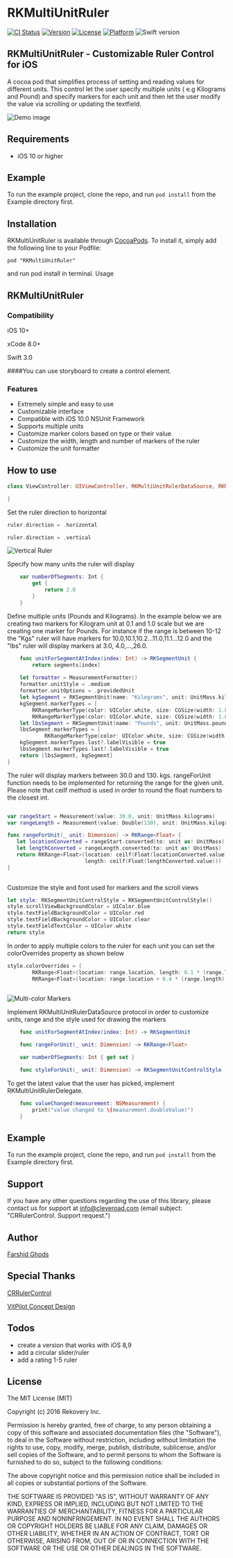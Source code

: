 # RKMultiUnitRuler
[![CI Status](https://travis-ci.org/farshidce/RKMultiUnitRuler.svg?style=flat)](https://travis-ci.org/farshidce/RKMultiUnitRuler)
[![Version](https://img.shields.io/cocoapods/v/RKMultiUnitRuler.svg?style=flat)](http://cocoapods.org/pods/RKMultiUnitRuler)
[![License](https://img.shields.io/cocoapods/l/RKMultiUnitRuler.svg?style=flat)](http://cocoapods.org/pods/RKMultiUnitRuler)
[![Platform](https://img.shields.io/cocoapods/p/RKMultiUnitRuler.svg?style=flat)](http://cocoapods.org/pods/RKMultiUnitRuler)
![Swift version](https://img.shields.io/badge/swift-3.0-orange.svg)


## RKMultiUnitRuler - Customizable Ruler Control for iOS

A cocoa pod that simplifies process of setting and reading values for different units. This control let the user
specify multiple units ( e.g Kilograms and Pound) and specify markers for each unit and then let the user
modify the value via scrolling or updating the textfield.

![Demo image](https://s3.amazonaws.com/farshid.ghods.github/rkmultiunitruler-1.gif)


## Requirements
* iOS 10 or higher

## Example

To run the example project, clone the repo, and run `pod install` from the Example directory first.

## Installation

RKMultiUnitRuler is available through [CocoaPods](http://cocoapods.org). To install
it, simply add the following line to your Podfile:

```
pod "RKMultiUnitRuler"
```
and run pod install in terminal.
Usage

## RKMultiUnitRuler

### Compatibility

iOS 10+

xCode 8.0+

Swift 3.0

####You can use storyboard to create a control element.


 
### Features
- Extremely simple and easy to use
- Customizable interface
- Compatible with iOS 10.0 NSUnit Framework
- Supports multiple units
- Customize marker colors based on type or their value
- Customize the width, length and number of markers of the ruler
- Customize the unit formatter


## How to use


```swift
class ViewController: UIViewController, RKMultiUnitRulerDataSource, RKMultiUnitRulerDelegate {

}
```

 Set the ruler direction to horizontal

```swift
ruler.direction = .horizontal
```

```swift
ruler.direction = .vertical
```
![Vertical Ruler](https://s3.amazonaws.com/farshid.ghods.github/ruler-vertical-1.jpg)

Specify how many units the ruler will display

```swift
    var numberOfSegments: Int {
        get {
            return 2.0
        }
    }
```

Define multiple units (Pounds and Kilograms).
In the example below we are creating two markers for Kilogram unit at 0.1 and 1.0 scale but we are creating one marker for Pounds.
For instance if the range is between 10-12 the "Kgs" ruler will have markers for 10.0,10.1,10.2...11.0,11.1...12.0
and the "lbs" ruler will display markers at 3.0, 4.0,...,26.0.


```swift
    func unitForSegmentAtIndex(index: Int) -> RKSegmentUnit {
        return segments[index]
    
    let formatter = MeasurementFormatter()
    formatter.unitStyle = .medium
    formatter.unitOptions = .providedUnit
    let kgSegment = RKSegmentUnit(name: "Kilograms", unit: UnitMass.kilograms, formatter: formatter)
    kgSegment.markerTypes = [
        RKRangeMarkerType(color: UIColor.white, size: CGSize(width: 1.0, height: 35.0), scale: 0.1),
        RKRangeMarkerType(color: UIColor.white, size: CGSize(width: 1.0, height: 50.0), scale: 1.0)]
    let lbsSegment = RKSegmentUnit(name: "Pounds", unit: UnitMass.pounds, formatter: formatter)
    lbsSegment.markerTypes = [
            RKRangeMarkerType(color: UIColor.white, size: CGSize(width: 1.0, height: 35.0), scale: 1.0)]
    kgSegment.markerTypes.last?.labelVisible = true
    lbsSegment.markerTypes.last?.labelVisible = true
    return [lbsSegment, kgSegment]
}


```

The ruler will display markers between 30.0 and 130. kgs. rangeForUnit function needs
to be implemented for returning the range for the given unit. Please note that
ceilf method is used in order to round the float numbers to the closest int.

```swift

var rangeStart = Measurement(value: 30.0, unit: UnitMass.kilograms)
var rangeLength = Measurement(value: Double(130), unit: UnitMass.kilograms)

func rangeForUnit(_ unit: Dimension) -> RKRange<Float> {
   let locationConverted = rangeStart.converted(to: unit as! UnitMass)
   let lengthConverted = rangeLength.converted(to: unit as! UnitMass)
   return RKRange<Float>(location: ceilf(Float(locationConverted.value)),
                         length: ceilf(Float(lengthConverted.value)))
}
    
```


Customize the style and font used for markers and the scroll views

```swift
let style: RKSegmentUnitControlStyle = RKSegmentUnitControlStyle()
style.scrollViewBackgroundColor = UIColor.blue
style.textFieldBackgroundColor = UIColor.red
style.textFieldBackgroundColor = UIColor.clear
style.textFieldTextColor = UIColor.white
return style
```

In order to apply multiple colors to the ruler for each unit you can set the colorOverrides property as shown below

```swift
style.colorOverrides = [
        RKRange<Float>(location: range.location, length: 0.1 * (range.length)): UIColor.red,
        RKRange<Float>(location: range.location + 0.4 * (range.length), length: 0.2 * (range.length)): UIColor.green]
        
```

![Multi-color Markers](https://s3.amazonaws.com/farshid.ghods.github/ruler-color-1.jpg)


Implement RKMultiUnitRulerDataSource protocol in order to customize units, range and the style used for drawing the markers
```swift
    func unitForSegmentAtIndex(index: Int) -> RKSegmentUnit

    func rangeForUnit(_ unit: Dimension) -> RKRange<Float>

    var numberOfSegments: Int { get set }

    func styleForUnit(_ unit: Dimension) -> RKSegmentUnitControlStyle
```

To get the latest value that the user has picked, implement RKMultiUnitRulerDelegate.

```swift
    func valueChanged(measurement: NSMeasurement) {
        print("value changed to \(measurement.doubleValue)")
    }
```


## Example

To run the example project, clone the repo, and run `pod install` from the Example directory first.


## Support

If you have any other questions regarding the use of this library, please contact us for support at info@cleveroad.com (email subject: "CRRulerControl. Support request.") 

## Author

[Farshid Ghods](farshid.ghods@gmail.com)

## Special Thanks

[CRRulerControl](https://github.com/Cleveroad/CRRulerControl)

[VitPilot Concept Design](https://www.behance.net/gallery/42058853/VitPilot-(Mobile-App))

## Todos

- create a version that works with iOS 8,9
- add a circular slider/ruler
- add a rating 1-5 ruler

## License

The MIT License (MIT)

Copyright (c) 2016 Rekovery Inc.

Permission is hereby granted, free of charge, to any person obtaining a copy
of this software and associated documentation files (the "Software"), to deal
in the Software without restriction, including without limitation the rights
to use, copy, modify, merge, publish, distribute, sublicense, and/or sell
copies of the Software, and to permit persons to whom the Software is
furnished to do so, subject to the following conditions:

The above copyright notice and this permission notice shall be included in all
copies or substantial portions of the Software.

THE SOFTWARE IS PROVIDED "AS IS", WITHOUT WARRANTY OF ANY KIND, EXPRESS OR
IMPLIED, INCLUDING BUT NOT LIMITED TO THE WARRANTIES OF MERCHANTABILITY,
FITNESS FOR A PARTICULAR PURPOSE AND NONINFRINGEMENT. IN NO EVENT SHALL THE
AUTHORS OR COPYRIGHT HOLDERS BE LIABLE FOR ANY CLAIM, DAMAGES OR OTHER
LIABILITY, WHETHER IN AN ACTION OF CONTRACT, TORT OR OTHERWISE, ARISING FROM,
OUT OF OR IN CONNECTION WITH THE SOFTWARE OR THE USE OR OTHER DEALINGS IN THE
SOFTWARE.
